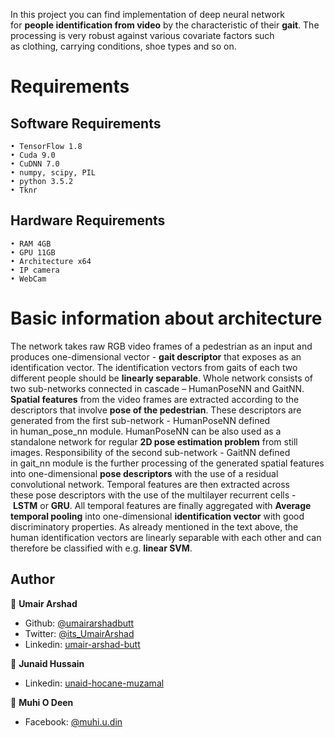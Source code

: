 In this project you can find implementation of deep neural network for **people identification from video** by the characteristic of their **gait**. The processing is very robust against various covariate factors such as clothing, carrying conditions, shoe types and so on.

# Requirements
## Software Requirements
    • TensorFlow 1.8
    • Cuda 9.0
    • CuDNN 7.0
    • numpy, scipy, PIL
    • python 3.5.2
    • Tknr
## Hardware Requirements
    • RAM 4GB
    • GPU 11GB
    • Architecture x64
    • IP camera
    • WebCam
    
   
# Basic information about architecture
The network takes raw RGB video frames of a pedestrian as an input and produces one-dimensional vector - **gait descriptor** that exposes as an identification vector. The identification vectors from gaits of each two different people should be **linearly separable**. Whole network consists of two sub-networks connected in cascade – HumanPoseNN and GaitNN.
**Spatial features** from the video frames are extracted according to the descriptors that involve **pose of the pedestrian**. These descriptors are generated from the first sub-network - HumanPoseNN defined in human_pose_nn module. HumanPoseNN can be also used as a standalone network for regular **2D pose estimation problem** from still images.
Responsibility of the second sub-network - GaitNN defined in gait_nn module is the further processing of the generated spatial features into one-dimensional **pose descriptors** with the use of a residual convolutional network. Temporal features are then extracted across these pose descriptors with the use of the multilayer recurrent cells - **LSTM** or **GRU**. All temporal features are finally aggregated with **Average temporal pooling** into one-dimensional **identification vector** with good discriminatory properties. As already mentioned in the text above, the human identification vectors are linearly separable with each other and can therefore be classified with e.g. **linear SVM**.


## Author

👤 **Umair Arshad**

- Github: [@umairarshadbutt](https://github.com/umairarshadbutt)
- Twitter: [@its_UmairArshad](https://twitter.com/its_UmairArshad)
- Linkedin: [umair-arshad-butt](https://www.linkedin.com/in/umair-arshad-butt/)

👤 **Junaid Hussain**

- Linkedin: [unaid-hocane-muzamal](https://www.linkedin.com/in/junaid-hocane-muzamal/)

👤 **Muhi O Deen**

- Facebook: [@muhi.u.din](https://web.facebook.com/muhi.u.din)


